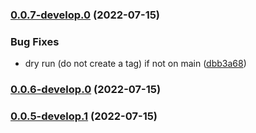 ### [0.0.7-develop.0](https://github.com/Structed/godot-playfab/compare/0.0.5...0.0.7-develop.0) (2022-07-15)


### Bug Fixes

* dry run (do not create a tag) if not on main ([dbb3a68](https://github.com/Structed/godot-playfab/commit/dbb3a6806a335d8e1b2e952bdaca3a6f6fa9c258))



### [0.0.6-develop.0](https://github.com/Structed/godot-playfab/compare/0.0.5...0.0.6-develop.0) (2022-07-15)



### [0.0.5-develop.1](https://github.com/Structed/godot-playfab/compare/v0.0.4...0.0.5-develop.1) (2022-07-15)
